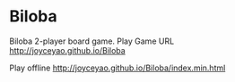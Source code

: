 # Biloba
Biloba 2-player board game.
Play Game URL
http://joyceyao.github.io/Biloba

Play offline
http://joyceyao.github.io/Biloba/index.min.html
